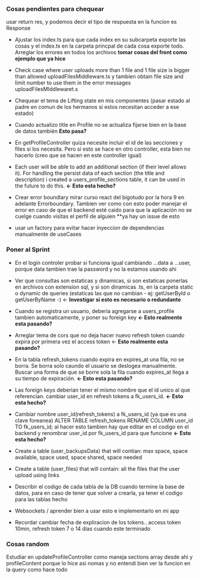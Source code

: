 ### Cosas pendientes para chequear

usar return res, y podemos decir el tipo de respuesta en la funcion es Response

-  Ajustar los index.ts para que cada index en su subcarpeta exporte las cosas y el index.ts en la carpeta princpal de cada cosa exporte todo. Arreglar los errores en todos los archivos **tomar cosas del front como ejemplo que ya hice**

-  Check case where user uploads more than 1 file and 1 file size is bigger than allowed uploadFilesMiddleware.ts y tambien obtain file size and limit number to use them in the error messages uploadFilesMIddlewaret.s

-  Chequear el tema de Lifting state en mis componentes (pasar estado al padre en comun de los hermanos si estos necesitan acceder a ese estado)

-  Cuando actualizo title en Profile no se actualiza fijarse bien en la base de datos también **Esto pasa?**

-  En getProfileController quiza necesite incluir el id de las secciones y files si los necesita. Pero si esto se hace en otro controller, esta bien no hacerlo (creo que se hacen en este controller igual)

-  Each user will be able to add an additional section (if their level allows it). For handling the persist data of each section (the title and description) i created a users_profile_sections table, it can be used in the future to do this. **<- Esto esta hecho?**

-  Crear error boundlary mirar curso react del bigotudo por la hora 9 en adelante Errorboundary. Tambien ver como con esto poder manejar el error en caso de que el backend esté caido para que la aplicación no se cuelge cuando visitas el perfil de alguien **ya hay un issue de esto

- usar un factory para evitar hacer inyeccion de dependencias manualmente de useCases
###  Poner al Sprint

-  En el login controler probar si funciona igual cambiando ...data a ...user, porque data tambien trae la password y no la estamos usando ahi

-  Ver que consultas son estaticas y dinamicas, si son estaticas ponerlas en archivos con extension sql, y si son dinamicas .ts, en la carpeta static o dynamic de queries (estaticas las que no cambian - ej: getUserById o getUserByName -) <- **Investigar si esto es necesario o redundante**

-  Cuando se registra un usuario, deberia agregarse a users_profile tambien automaticamente, y poner su foreign key **<- Esto realmente esta pasando?**

-  Arreglar tema de cors que no deja hacer nuevo refresh token cuando expira por primera vez el access token <- **Esto realmente esta pasando?**

-  En la tabla refresh_tokens cuando expira en expires_at una fila, no se borra. Se borra solo caundo el usuario se deslogea manualmente. Buscar una forma de que se borre sola la fila cuando expires_at llega a su tiempo de expiración. **<- Esto esta pasando?**

-  Las foreign keys deberian tener el mismo nombre que el id unico al que referencian. cambiar user_id en refresh tokens a fk_users_id. **<- Esto esta hecho?**

-  Cambiar nombre user_id(refresh_tokens) a fk_users_id (ya que es una clave foreanea)
	ALTER TABLE refresh_tokens 
	RENAME COLUMN user_id TO fk_users_id;
	al hacer esto tambien hay que editar en el codigo en el backend y renombrar user_id por fk_users_id para que funcione **<- Esto esta hecho?**

-  Create a table (user_backupsData) that will contian:  max space, space available, space used,         space shared, space needed

-  Create a table (user_files) that will contain: all the files that the user upload using links 

-  Describir el codigo de cada tabla de la DB cuando termine la base de datos, para en caso de tener que volver a crearla, ya tener el codigo para las tablas hecho

-  Websockets / aprender bien a usar esto e implementarlo en mi app

-  Recordar cambiar fecha de expliracion de los tokens.. access token 10min, refresh token 7 o 14 dias cuando este terminado

### Cosas random
Estudiar en updateProfileController como maneja sections array desde ahi y profileContent porque lo hice asi nomas y no entendi bien ver la funcion en la query como hace todo